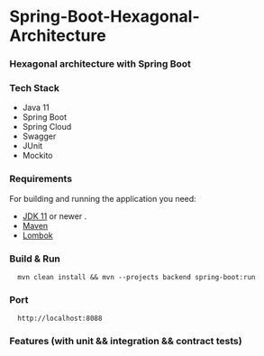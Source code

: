 # Spring-Boot-Hexagonal-Architecture

### Hexagonal architecture with Spring Boot

### Tech Stack
 - Java 11
 - Spring Boot
 - Spring Cloud
 - Swagger
 - JUnit
 - Mockito
 
### Requirements

For building and running the application you need:
- [JDK 11](https://www.oracle.com/java/technologies/javase-jdk11-downloads.html) or newer . 
- [Maven](https://maven.apache.org)
- [Lombok](https://projectlombok.org/)


### Build & Run 
```
  mvn clean install && mvn --projects backend spring-boot:run
```
  
### Port
```
  http://localhost:8088
```

### Features (with unit && integration && contract tests)


